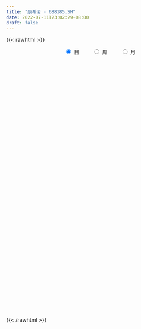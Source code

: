 ```yaml
---
title: "康希诺 - 688185.SH"
date: 2022-07-11T23:02:29+08:00
draft: false
---
```

{{< rawhtml >}}
    <div style="text-align: center">
        <label style="padding: 1rem;"><input style="margin-right: .5rem" type="radio" name="period" value="D" checked onclick="period_change(this)">日</label>
        <label style="padding: 1rem;"><input style="margin-right: .5rem" type="radio" name="period" value="W" onclick="period_change(this)">周</label>
        <label style="padding: 1rem;"><input style="margin-right: .5rem" type="radio" name="period" value="M" onclick="period_change(this)">月</label>
    </div>
    <div id="chart" style="height: 700px;"></div> 
    <script type="text/javascript">
        const D_v = [157472.3,85723.41,65251.62,66985.64,35315.97,23400.69,21238.22,42798.72,37523.63,22281.25,25435.51,33824.52,34263.05,18714.68,30154.71,41328.19,22594.72,29014.88,32027.97,36249.22,26905.85,24817.36,23927.44,19642.61,13038.19,25305.63,13867.66,15536.61,26691.49,51297.1,34476.46,34749.91,21653.41,23973.03,17893.6,22440.1,22933.74,25080.87,22736.48,43085.06,39781.23,38964.74,25817.25,37938.23,24887.04,38714.26,18308.7,15868.17,25411.05,25778.24,17546.7,21165.19,14707.07,12359.02,15495.1,18079.31,20490.15,29663.76,23671.61,10648.1,20450.56,11743.38,12480.79,14403.17,9378.07,12967.02,14431.25,14639.04,16453.62,8052.73,6219.78,9250.24,12948.12,11573.52,10305.41,20443.93,14512.09,9136.63,13907.87,31120.5,22225.99,14236.03,22453.23,12647.51,15217.39,11615.74,13972.94,17884.6,14776.83,14250.91,10314.73,19991.09,29144.68,15748.18,21835.14,16216.37,11823.1,11507.54,19269.31,12284.65,12591.98,10940.98,10756.5,10531.95,11427.8,8679.27,8521.79,9903.28,9740.21,12915.51,17193.19,13576.73,15047.69,10603.55,8220.94,22636.77,13919.63,10366.53,10518.63,21942.01,18511.24,34450.5,37659.37,45739.87,20846.77,26818.0,22452.07,33648.69,25863.01,25192.42,17583.38,16362.38,9453.73,13207.58,11911.93,26510.09,16481.45,11765.77,9572.57,11947.67,10346.88,8328.57,6612.65,7268.61,12640.8,9469.84,11323.14,10936.66,10198.8,7267.43,7707.62,7651.43,7169.06,12072.2,13223.64,6381.33,7987.84,7082.62,5601.43,11521.38,7751.56,28532.05,9142.95,8049.63,13005.01,12485.5,10183.51,21204.45,20526.53,22839.41,14940.26,18196.75,21514.21,21448.67,31827.35,15472.94,16750.51,11581.9,8311.58,11174.01,13905.73,12250.88,12633.22,22120.01,15457.86,21089.77,22945.04,17100.03,16061.55,15640.01,12514.87,16692.44,14291.51,12781.97,9798.59,14694.53,22017.06,17697.86,14028.57,9847.31,19751.22,16334.21,11403.13,14167.21,10232.92,9230.88,9706.42,21713.35,8778.14,9422.21,10344.81,7407.35,6988.09,16464.11,10121.99,8242.08,17330.8,10828.7,8156.59,10602.54,7717.24,10408.77,8267.52,15610.33,15352.42,16555.73,10588.34,10164.38,12039.78,10843.04,18139.57,9496.53,18819.92,18611.19,18073.12,17357.4,29679.82,17295.55,12804.37,22357.1,13980.03,11912.51,14427.76,10878.93,40239.39,30861.91,26879.27,19613.99,17455.99,21514.37,37329.97,23903.79,14927.01,16565.4,17756.22,19696.51,21020.74,24901.21,18568.1,13306.1,20234.59,19694.86,18417.09,9987.32,11946.68,15825.58,18306.34,17973.85,16327.55,22076.99,11537.43,10735.78,16664.71,20233.3,11695.95,18958.24,18609.67,26052.95,19486.85,13796.15,15204.65,11583.17,11470.42,20849.49,25326.16,17105.15,11699.21,12076.27,11754.14,15229.24,10558.41,27682.87,42962.51,16566.28,15861.7,28377.87,16602.71,18431.41,34401.77,16964.55,25344.41,18592.26,11996.77,41924.0,40245.13,24981.56,21249.33,13445.98,16851.69,13392.87,15817.97,19121.55,18799.73,80172.48,66615.48,33076.43,25597.54,19042.92,18686.98,13647.89,15170.87,26741.16,39269.95,26003.29,29010.3,70645.76,42200.66,48343.8,43438.41,29829.87,20332.99,21779.06,24668.39,18958.17,21514.29,20801.41,17624.75,19238.16,28948.13,22199.29,20701.88,24855.16,28490.57,25646.3,19376.43,19722.68,29635.85,27098.9,21799.87,22927.63,14820.98,24029.38,18589.01,13697.29,10373.86,23137.9,14862.72,11309.65,11345.54,12006.24,14040.56,19084.96,10090.52,9857.47,8427.37,12084.96,27791.78,41686.52,18775.12,14960.91,21522.31,17524.21,15973.99,12816.49,10184.32,15550.18,16734.87,18331.35,22803.51,28857.83,21633.53,34931.0,22589.23,30082.8,30373.04,30026.57,52577.54,66365.66,35083.95,22603.75,44879.42,25933.62,27482.63,23228.4,30649.3,26569.57,31296.0,43450.46,28258.89,19832.55,23952.14,20315.26,31177.74,33501.77,18851.36,16552.76,18416.29,12569.23,22195.95,19253.16,29684.41,21689.97,31099.2,21083.76,27546.63,22839.78,14984.87,14054.39,17942.03,28337.69,22027.02,20064.79,31066.11,23010.8,12356.23,16129.4,82215.97,40914.88,36154.91,19281.98,15994.54,73328.1,44985.36,44234.19,29684.03,24753.67,43547.11,52151.97,45505.16,31527.63,29965.8,21339.18,24430.65,21041.93,20115.58,20693.55,26059.1,43178.39,29399.05,19429.4,40040.06,45716.24,25431.04,25121.58,30737.71,20685.96,24793.65,30541.53,22563.77,18693.13,20181.83,15741.11]
const D_histogram = [0.0,-2.7767065527,-3.399642951,-2.9870603234,-4.0379411898,-4.7528773491,-4.7386027882,-7.0230786867,-9.4555895755,-10.7960578029,-11.5690535313,-11.8365156016,-11.6069978447,-10.4427392514,-8.6589968483,-5.5441297288,-2.9453617935,-1.3267273655,1.114611156,3.4975524776,4.6420563454,6.448404213,7.5084790203,7.2967696881,6.7508196872,5.0487895642,4.3182827909,3.8192798221,4.4145704935,7.5632617236,8.4522651899,9.2458305252,9.3189324548,7.700939881,7.3136752863,7.3153419843,6.8401139345,6.1723025813,4.5782848466,5.219110116,6.9344054365,8.8453772611,8.8390232952,10.1114899003,10.0306059304,6.8479517434,4.9981893738,2.7643622632,-0.1380099016,-0.4396238217,-1.0114023886,-2.2371592311,-2.8691712512,-3.2501854961,-2.865757231,-3.8148432737,-2.9758327065,-3.1082063961,-4.6267404715,-5.5729237366,-4.3335078867,-3.7455183616,-4.1005726658,-3.9312970129,-4.0395627955,-3.5564079946,-2.4887642865,-2.759223351,-2.6557986108,-2.50885233,-2.3653305244,-2.0339965289,-1.231365287,-1.2032580577,-0.8571503992,0.7480496635,1.361575105,1.2174408747,1.5796114573,4.2710453759,5.2970511279,4.6249419414,2.2730879374,1.0644128036,0.8514511845,0.7619035429,0.8803024221,0.9912752422,0.5170724126,-0.0577200719,-0.5395762779,-2.9201453145,-6.8992392405,-8.0406715029,-6.9047919225,-6.3917720153,-6.0255648625,-4.955929122,-3.3625391507,-1.736905343,-2.2208683835,-1.5881752759,-1.6272162433,-1.5295089764,-0.9526951423,-0.4840060196,-0.695590719,-0.0930290075,0.7338161743,1.829166653,3.4268914427,4.1611139508,3.0348889167,1.1112284703,-0.0684132334,1.1852335567,1.062732714,0.8928112163,1.0784787855,2.4276293416,4.1713091953,7.1583841737,14.3831173872,15.6837572294,14.8266212295,10.4583721816,8.1150924049,6.609298422,6.7682624025,5.6801016105,5.394284486,2.9585961773,1.39531279,-1.5437163328,-3.5256370594,-8.6267039449,-12.5813638821,-13.7371623873,-13.3786419826,-11.9137731495,-10.6206932446,-9.5209856469,-8.7934938295,-7.8298268726,-7.9550404849,-6.7979913121,-4.9723880053,-4.82683963,-4.9096123469,-4.2462994011,-3.7747957798,-3.2328587721,-2.9256397386,-0.8840568098,1.5435266219,2.8684597808,3.8985308371,4.650271994,4.7352985278,2.3431115456,1.2044025624,-1.0381415117,-2.9847038077,-3.824506843,-2.5623867481,-0.7253550058,1.1118917292,4.8281368831,7.9131861164,11.7260115395,13.6924038139,15.5810102374,14.3577532605,15.2570141686,10.1192891015,5.9514039073,5.293253005,4.4278340641,3.9227982365,3.6752174105,4.663828646,5.5536841662,3.7236805802,6.16099357,7.3914526933,9.2519361452,7.6106842918,6.7048874798,5.0739820081,4.3044143425,2.571709443,1.9827487349,0.7942962892,-1.4745894735,-3.8350540401,-4.366728708,-1.2918108558,0.9274526221,1.2666580588,1.1432666992,3.1218482526,4.8322436569,5.6127187672,5.7119591719,4.8988485052,4.3264812053,2.8485467091,6.4235876378,7.3949561172,7.7470508536,7.6161700708,6.8714905874,6.1981535425,2.6844467404,-1.6592791466,-3.6535355721,-8.3757565896,-9.3253586278,-11.1948548545,-11.4337587934,-12.0722036359,-13.9026651474,-14.5146680926,-17.0725927664,-20.1487706941,-20.4561253323,-18.9793393743,-16.9072897666,-16.8596557658,-17.4884667067,-19.8015881675,-21.1277740414,-16.3436070136,-11.1601811522,-6.5988463092,-3.6719431134,4.148144052,8.4267507451,10.3672108067,7.910113909,2.9351251616,0.2411377984,-4.0695425511,-7.0261382981,-11.8067315239,-17.0644049343,-20.9268559113,-22.1700262101,-21.4758172963,-20.2714128365,-16.6211647632,-13.1689509857,-10.0664839824,-7.8034713837,-4.479480505,-2.5486367094,-1.5461945512,0.0429588881,0.3171769754,0.8127707556,1.943867414,3.4995434478,4.0658616149,4.6642604823,5.3313881431,5.4392567586,4.9500735852,4.2127124002,3.3456592305,4.3107457027,4.5672980824,4.8938792297,4.5264265661,5.4725823052,5.3918392328,4.152687222,4.8971371507,3.3547062767,2.0839312047,1.0510347447,1.1111575487,1.3643887643,1.7114230716,2.8494833346,4.3252923575,4.71750482,4.7463954693,4.7962447987,5.1673268522,4.7818887576,4.1249524219,5.1786999996,3.0843750573,1.6864037461,0.3399519448,0.4651270488,0.8049876104,0.5411711812,-1.1860858537,-1.9536464074,-1.7112375676,-0.9933018503,-0.3758090467,1.812855662,4.3645520059,5.3420948038,5.2746739453,5.0492382727,4.6669973767,4.4058347869,3.8419427134,3.7964254932,3.4971044103,4.146640805,4.4558691163,3.7889769873,2.5819057607,1.9226441763,0.8998225326,0.2131514505,0.2768431897,1.1023537842,2.122168852,2.8506467455,3.5630713941,5.8224282804,6.085520161,7.2465504803,7.8629946409,7.4337353165,6.3412070937,4.7889819932,4.1582282409,2.9377849815,1.846635843,1.0669298444,0.5234248066,-0.189989165,-2.0710075726,-3.0591183766,-3.2105448323,-2.745717045,-1.2311693836,-0.7364518337,-0.5076153836,-1.2380334642,-0.7014825344,-0.5715930541,-1.2509292458,-2.5253683393,-3.4046298385,-4.8968566192,-4.8778523567,-5.0566160916,-5.1265661906,-4.1850537976,-3.8976668656,-3.2032069633,-2.5934976115,-1.6379334877,-0.658095812,-0.9528859288,-1.0244728189,-1.0943004871,-1.1179421203,-0.7176456126,0.2244943474,1.1966131928,1.1395556207,1.3146786839,0.663971925,0.7388699125,0.6688101373,0.4111245614,0.2124214322,-0.1920983958,-0.6771732956,-0.6228949161,-1.6244874336,-2.756230108,-3.0966451049,-2.129296452,-1.4819585544,-0.8245232683,-0.7651499913,-0.4585003333,1.2185118613,3.6790679995,4.1755049931,4.3906740194,5.4848669715,5.394513541,4.1603956894,3.0150962971,2.1471116993,0.7475216371,0.0985447877,-0.997687774,-2.3974742597,-3.1313798694,-3.2121380153,-3.2995397442,-4.0018638795,-4.6799107335,-4.7917325373,-4.5720773659,-4.3997471483,-4.1220681218,-4.2717249974,-4.1917375197,-4.7914441212,-5.0198485594,-4.6117601302,-4.3216859124,-3.3987317611,-2.472648794,-1.713236676,-1.0418649582,-0.3002272452,0.4829961283,1.2488495256,1.6781098262,2.2236226664,2.3450193364,2.3579964291,2.3716302664,3.5531624428,3.9952385296,3.7284065523,3.4509512389,3.1467132555,4.6896445623,4.8443467871,5.2138285092,5.2807973051,4.9205247693,5.0219146319,5.8419900287,6.0415179559,5.5362226024,5.1301618206,4.3344913372,3.6021445273,2.7845916602,2.0886284421,1.538888994,1.4577459106,1.6948536428,1.08193435,0.6966111313,0.9881990084,1.7733158455,1.9540098013,1.6781196817,1.0673389234,0.3381437901,-0.0181068622,-0.957259841,-1.5383509657,-2.1488655508,-2.5341510775,-2.8843968109]
const D_fast = [0.0,-3.4708831909,-4.9437303269,-5.2779127801,-7.338278944,-9.2414344405,-10.4118105767,-14.4520561469,-19.2484644295,-23.2879471076,-26.9532062189,-30.1797971896,-32.8520288938,-34.2984551134,-34.6794619224,-32.9506272351,-31.0881997481,-29.8012471615,-27.081255851,-23.82392641,-21.5189084559,-18.100459535,-15.1632649727,-13.5507818829,-12.409026962,-12.8488596939,-12.4997957694,-12.0439787828,-10.345045488,-5.305538827,-2.3034690633,0.8015539034,3.2043889467,3.5116313431,4.95278557,6.783287764,8.0180881979,8.8933524901,8.4439059669,10.3895087654,13.8384054449,17.9607215848,20.1641234427,23.9644625229,26.3912300357,24.9205637845,24.3203487583,22.7776122135,19.8407375734,19.4292176978,18.6045885338,16.8195418835,15.4702370506,14.2766764316,13.944665389,12.0418685279,12.1369209184,11.2274956298,8.5522764365,6.2128622373,6.3689011155,6.0205110502,4.6403135796,3.8267649792,2.7086084977,2.3026613,2.7481139365,1.7878490342,1.2273241217,0.74705732,0.2992464945,0.1220813578,0.6168712779,0.3441639928,0.4759840515,2.26819653,3.2221157479,3.3823417362,4.1394151831,7.8986104457,10.2488789797,10.7330052786,8.9494232589,8.006851326,8.006752503,8.1076807471,8.4461552319,8.8049468626,8.460012136,7.8707896336,7.2540393582,4.143433993,-1.5604697432,-4.7120698814,-5.3023882815,-6.3873113782,-7.527495441,-7.696841981,-6.9440867974,-5.7526793254,-6.7918594618,-6.5562101732,-7.0020552014,-7.2867251785,-6.9480851301,-6.6003975123,-6.9858798914,-6.4065754318,-5.3962762064,-3.8436340645,-1.3891864141,0.3853145817,0.0178117768,-1.628041552,-2.8247865641,-1.2748313848,-1.131649049,-1.0783677427,-0.6230804771,1.3329774145,4.119484567,8.8961555888,19.7166681491,24.9382472986,27.787766606,26.0341106036,25.7196039281,25.8661345507,27.7171641319,28.0490287424,29.1117827394,27.415743475,26.2012882853,22.8763300793,20.0130000879,12.7552572161,5.6552563084,1.0651672063,-1.9209728846,-3.4345473389,-4.7966407451,-6.0771795592,-7.5480611991,-8.5418509603,-10.6558246939,-11.1982733491,-10.6157670436,-11.6769285759,-12.9871043795,-13.385366284,-13.8575616076,-14.123839293,-14.5480301941,-12.7274614678,-9.9139963805,-7.8719482765,-5.8672445109,-3.9529353554,-2.6840841897,-4.4904932856,-5.3281016281,-7.8301810802,-10.5229193281,-12.3188490741,-11.6973256663,-10.0416326754,-7.9264130081,-3.0031336334,2.0602121289,8.804540437,14.1940336648,19.9778926477,22.3440739859,27.0575884362,24.4496856444,21.769651427,22.434813776,22.6763533512,23.1520170827,23.8232406092,25.9778090063,28.2560855681,27.3570021271,31.3345635094,34.4128858061,38.5863532942,38.8477725138,39.6181975717,39.255787602,39.5623235221,38.4725459834,38.3792724589,37.3893940856,34.7518609545,31.4326328779,29.809276033,32.5612411712,35.0123678046,35.6682377561,35.8306630713,38.5897066878,41.5081630063,43.6918178084,45.219048006,45.6306494656,46.1399024671,45.3741046482,50.5550424863,53.375149995,55.6640074449,57.4371691797,58.4103623432,59.2865636838,56.4439685669,51.6854228933,48.7777825747,41.9616224098,38.6806807146,34.0124707744,30.9151271371,27.2586313856,21.9525035873,17.7118336189,10.8857607535,2.7723901523,-2.648995819,-5.9170447046,-8.0718175385,-12.2390974792,-17.2400250968,-24.5035435995,-31.1116729836,-30.4134077093,-28.0200271359,-25.1084038702,-23.0994864528,-14.2423632744,-7.857068895,-3.3248061318,-3.8043745522,-8.0455820092,-10.6792849228,-16.00735091,-20.7204812315,-28.4527573383,-37.9765319823,-47.0706969371,-53.8563737885,-58.5311191987,-62.394567948,-62.8996110656,-62.7396350344,-62.1537890268,-61.841644274,-59.6375235215,-58.3438389033,-57.7279453829,-56.1280522216,-55.7745398904,-55.0757534214,-53.4586899095,-51.0281280137,-49.4453444428,-47.6808804549,-45.6809057583,-44.2132229532,-43.4648877303,-43.1490708152,-43.1797091773,-41.1369362794,-39.7385593791,-38.1885084243,-37.4243544464,-35.110053131,-33.8428363952,-34.0438166005,-32.0750823842,-32.7788366889,-33.5286289597,-34.2987667336,-33.9608545424,-33.3665261357,-32.5916360605,-30.7412049639,-28.1840728516,-26.6124841841,-25.3969946675,-24.1480841384,-22.4851703719,-21.675136277,-21.3008345073,-18.9524119297,-20.2756431077,-21.2520134823,-22.5134772974,-22.2720204312,-21.7309129671,-21.8594366009,-23.8832150992,-25.1391872549,-25.324587807,-24.8549775523,-24.3314370102,-21.689558386,-18.0467240407,-15.7336575418,-14.4824099139,-13.4455360185,-12.6610275702,-11.8207314633,-11.4241378585,-10.5205487054,-9.9455936857,-8.2593970898,-6.8362014993,-6.5558493815,-7.117444168,-7.2960447082,-8.0939107189,-8.7272939384,-8.5943914016,-7.4932923612,-5.9429350803,-4.5017955004,-2.8986030033,0.8163609531,2.600832874,5.5735008134,8.1556936341,9.5848681389,10.0776416895,9.7226620873,10.1314653952,9.6454683812,9.0159782035,8.5030046659,8.0903558298,7.3294445669,4.9306742662,3.177783868,2.2237212043,2.0021197303,3.2088750459,3.5194796373,3.6214122415,2.5814857948,2.942666091,2.9296573078,1.9375888047,0.0318076263,-1.6986113325,-4.4150522679,-5.6155110946,-7.0584288524,-8.410020499,-8.5147715555,-9.2018013399,-9.3081431785,-9.3468082295,-8.8007274776,-7.9854137549,-8.5184253539,-8.8461304488,-9.1895332388,-9.492660402,-9.2717752974,-8.2735117505,-7.002239607,-6.7744082739,-6.2706155397,-6.7553293173,-6.4957138517,-6.3985710926,-6.5534755282,-6.6990732993,-7.1516177263,-7.8059859499,-7.9074312995,-9.3151456754,-11.1359458768,-12.2505221499,-11.81549761,-11.538649351,-11.087344882,-11.2192591028,-11.0272345281,-9.0455943682,-5.6652712301,-4.1249579883,-2.8121204571,-0.3467107622,0.9115641927,0.7175452633,0.3260199454,-0.0051867277,-1.2178963806,-1.8422370331,-3.1878915382,-5.1870465888,-6.7037971659,-7.5875898156,-8.4998764805,-10.2026665858,-12.0506911231,-13.3604460612,-14.2838102314,-15.2114168008,-15.9642548048,-17.1818429297,-18.1497898319,-19.9473574637,-21.4307240417,-22.1755756451,-22.9659229054,-22.8926516944,-22.5847309258,-22.2536279769,-21.8427224986,-21.1761415969,-20.2721691912,-19.1941034126,-18.3453156554,-17.2438971487,-16.5362456446,-15.9337694446,-15.3272280406,-13.2574052536,-11.8165195344,-11.1512498736,-10.5659673773,-10.0835270469,-7.3681845994,-6.0023956779,-4.3294568285,-2.9422887063,-2.0724300498,-0.7155615292,1.5650113747,3.2749187909,4.1536790881,5.0301587615,5.3181111123,5.4863004343,5.3648954822,5.1910893746,5.026072175,5.3093655692,5.9701867121,5.6277510068,5.416580571,5.9552182002,7.1836639986,7.8528604048,7.9965002056,7.6525541782,7.0078949923,6.6471176246,5.4686496855,4.5029708194,3.3552398466,2.3364165505,1.2650716143]
const D_slow = [0.0,-0.6941766382,-1.5440873759,-2.2908524568,-3.3003377542,-4.4885570915,-5.6732077885,-7.4289774602,-9.7928748541,-12.4918893048,-15.3841526876,-18.343281588,-21.2450310492,-23.855715862,-26.0204650741,-27.4064975063,-28.1428379547,-28.474519796,-28.195867007,-27.3214788876,-26.1609648013,-24.548863748,-22.671743993,-20.8475515709,-19.1598466492,-17.8976492581,-16.8180785604,-15.8632586049,-14.7596159815,-12.8688005506,-10.7557342531,-8.4442766218,-6.1145435081,-4.1893085379,-2.3608897163,-0.5320542203,1.1779742634,2.7210499087,3.8656211204,5.1703986494,6.9040000085,9.1153443237,11.3251001475,13.8529726226,16.3606241052,18.0726120411,19.3221593845,20.0132499503,19.9787474749,19.8688415195,19.6159909224,19.0567011146,18.3394083018,17.5268619277,16.81042262,15.8567118016,15.1127536249,14.3357020259,13.179016908,11.7857859739,10.7024090022,9.7660294118,8.7408862454,7.7580619921,6.7481712933,5.8590692946,5.236878223,4.5470723852,3.8831227325,3.25590965,2.6645770189,2.1560778867,1.8482365649,1.5474220505,1.3331344507,1.5201468666,1.8605406428,2.1649008615,2.5598037258,3.6275650698,4.9518278518,6.1080633371,6.6763353215,6.9424385224,7.1553013185,7.3457772042,7.5658528098,7.8136716203,7.9429397235,7.9285097055,7.793615636,7.0635793074,5.3387694973,3.3286016216,1.6024036409,0.0044606371,-1.5019305785,-2.740912859,-3.5815476467,-4.0157739824,-4.5709910783,-4.9680348973,-5.3748389581,-5.7572162022,-5.9953899878,-6.1163914927,-6.2902891724,-6.3135464243,-6.1300923807,-5.6728007175,-4.8160778568,-3.7757993691,-3.0170771399,-2.7392700223,-2.7563733307,-2.4600649415,-2.194381763,-1.9711789589,-1.7015592626,-1.0946519272,-0.0518246283,1.7377714151,5.3335507619,9.2544900692,12.9611453766,15.575738422,17.6045115232,19.2568361287,20.9489017293,22.368927132,23.7174982534,24.4571472978,24.8059754953,24.4200464121,23.5386371472,21.381961161,18.2366201905,14.8023295937,11.457669098,8.4792258106,5.8240524995,3.4438060878,1.2454326304,-0.7120240878,-2.700784209,-4.400282037,-5.6433790383,-6.8500889458,-8.0774920326,-9.1390668829,-10.0827658278,-10.8909805208,-11.6223904555,-11.843404658,-11.4575230025,-10.7404080573,-9.765775348,-8.6032073495,-7.4193827175,-6.8336048311,-6.5325041905,-6.7920395685,-7.5382155204,-8.4943422311,-9.1349389182,-9.3162776696,-9.0383047373,-7.8312705165,-5.8529739874,-2.9214711025,0.5016298509,4.3968824103,7.9863207254,11.8005742676,14.3303965429,15.8182475197,17.141560771,18.248519287,19.2292188462,20.1480231988,21.3139803603,22.7024014018,23.6333215469,25.1735699394,27.0214331127,29.334417149,31.237088222,32.9133100919,34.181805594,35.2579091796,35.9008365403,36.3965237241,36.5950977964,36.226450428,35.267686918,34.176004741,33.853052027,34.0849151825,34.4015796972,34.687396372,35.4678584352,36.6759193494,38.0790990412,39.5070888342,40.7318009605,41.8134212618,42.5255579391,44.1314548485,45.9801938778,47.9169565912,49.8209991089,51.5388717558,53.0884101414,53.7595218265,53.3447020398,52.4313181468,50.3373789994,48.0060393425,45.2073256288,42.3488859305,39.3308350215,35.8551687347,32.2265017115,27.9583535199,22.9211608464,17.8071295133,13.0622946698,8.8354722281,4.6205582866,0.24844161,-4.7019554319,-9.9838989423,-14.0698006957,-16.8598459837,-18.509557561,-19.4275433394,-18.3905073264,-16.2838196401,-13.6920169384,-11.7144884612,-10.9807071708,-10.9204227212,-11.937808359,-13.6943429335,-16.6460258144,-20.912127048,-26.1438410258,-31.6863475784,-37.0553019024,-42.1231551116,-46.2784463024,-49.5706840488,-52.0873050444,-54.0381728903,-55.1580430165,-55.7952021939,-56.1817508317,-56.1710111097,-56.0917168658,-55.8885241769,-55.4025573235,-54.5276714615,-53.5112060578,-52.3451409372,-51.0122939014,-49.6524797118,-48.4149613155,-47.3617832154,-46.5253684078,-45.4476819821,-44.3058574615,-43.0823876541,-41.9507810125,-40.5826354362,-39.234675628,-38.1965038225,-36.9722195348,-36.1335429657,-35.6125601645,-35.3498014783,-35.0720120911,-34.7309149,-34.3030591321,-33.5906882985,-32.5093652091,-31.3299890041,-30.1433901368,-28.9443289371,-27.6524972241,-26.4570250347,-25.4257869292,-24.1311119293,-23.360018165,-22.9384172284,-22.8534292422,-22.73714748,-22.5359005774,-22.4006077821,-22.6971292455,-23.1855408474,-23.6133502393,-23.8616757019,-23.9556279636,-23.5024140481,-22.4112760466,-21.0757523456,-19.7570838593,-18.4947742911,-17.3280249469,-16.2265662502,-15.2660805719,-14.3169741986,-13.442698096,-12.4060378948,-11.2920706157,-10.3448263688,-9.6993499287,-9.2186888846,-8.9937332514,-8.9404453888,-8.8712345914,-8.5956461453,-8.0651039323,-7.352442246,-6.4616743974,-5.0060673273,-3.4846872871,-1.673049667,0.2926989932,2.1511328224,3.7364345958,4.9336800941,5.9732371543,6.7076833997,7.1693423604,7.4360748215,7.5669310232,7.5194337319,7.0016818388,6.2369022446,5.4342660365,4.7478367753,4.4400444294,4.255931471,4.1290276251,3.819519259,3.6441486254,3.5012503619,3.1885180505,2.5571759656,1.706018506,0.4818043512,-0.737658738,-2.0018127608,-3.2834543085,-4.3297177579,-5.3041344743,-6.1049362151,-6.753310618,-7.1627939899,-7.3273179429,-7.5655394251,-7.8216576298,-8.0952327516,-8.3747182817,-8.5541296849,-8.498006098,-8.1988527998,-7.9139638946,-7.5852942236,-7.4193012424,-7.2345837642,-7.0673812299,-6.9646000896,-6.9114947315,-6.9595193305,-7.1288126544,-7.2845363834,-7.6906582418,-8.3797157688,-9.153877045,-9.686201158,-10.0566907966,-10.2628216137,-10.4541091115,-10.5687341948,-10.2641062295,-9.3443392296,-8.3004629814,-7.2027944765,-5.8315777336,-4.4829493484,-3.442850426,-2.6890763518,-2.1522984269,-1.9654180177,-1.9407818207,-2.1902037642,-2.7895723292,-3.5724172965,-4.3754518003,-5.2003367364,-6.2008027062,-7.3707803896,-8.5687135239,-9.7117328654,-10.8116696525,-11.8421866829,-12.9101179323,-13.9580523122,-15.1559133425,-16.4108754824,-17.5638155149,-18.644236993,-19.4939199333,-20.1120821318,-20.5403913008,-20.8008575404,-20.8759143517,-20.7551653196,-20.4429529382,-20.0234254816,-19.467519815,-18.8812649809,-18.2917658737,-17.6988583071,-16.8105676964,-15.811758064,-14.8796564259,-14.0169186162,-13.2302403023,-12.0578291617,-10.846742465,-9.5432853377,-8.2230860114,-6.9929548191,-5.7374761611,-4.2769786539,-2.766599165,-1.3825435144,-0.1000030592,0.9836197751,1.8841559069,2.580303822,3.1024609325,3.487183181,3.8516196586,4.2753330693,4.5458166568,4.7199694397,4.9670191918,5.4103481532,5.8988506035,6.3183805239,6.5852152548,6.6697512023,6.6652244867,6.4259095265,6.0413217851,5.5041053974,4.870567628,4.1494684253]
const D_data = [['2020-08-13', 470.0, 393.11, 374.4, 477.0],['2020-08-14', 376.5, 349.6, 343.55, 385.0],['2020-08-17', 359.8, 364.73, 356.02, 379.35],['2020-08-18', 364.73, 374.3, 346.8, 378.88],['2020-08-19', 366.0, 351.0, 351.0, 366.4],['2020-08-20', 345.0, 346.33, 340.5, 358.51],['2020-08-21', 351.15, 349.03, 346.01, 357.36],['2020-08-24', 339.61, 308.39, 303.0, 339.61],['2020-08-25', 300.0, 285.88, 285.54, 305.0],['2020-08-26', 281.03, 279.6, 276.36, 292.9],['2020-08-27', 278.51, 270.0, 264.77, 281.87],['2020-08-28', 271.0, 261.7, 256.43, 273.0],['2020-08-31', 259.04, 255.58, 249.5, 264.18],['2020-09-01', 254.7, 259.0, 253.51, 265.88],['2020-09-02', 257.5, 263.53, 249.23, 268.0],['2020-09-03', 260.0, 283.99, 257.0, 292.0],['2020-09-04', 276.0, 285.65, 276.0, 289.98],['2020-09-07', 283.0, 279.05, 264.48, 288.0],['2020-09-08', 279.5, 296.25, 278.24, 307.27],['2020-09-09', 289.79, 306.5, 285.29, 321.0],['2020-09-10', 306.0, 300.0, 296.0, 322.2],['2020-09-11', 300.0, 317.14, 295.03, 319.8],['2020-09-14', 318.03, 317.8, 310.4, 330.99],['2020-09-15', 318.49, 307.0, 301.07, 319.0],['2020-09-16', 304.3, 303.54, 302.12, 315.0],['2020-09-17', 299.66, 285.04, 281.0, 299.66],['2020-09-18', 286.0, 291.9, 283.01, 293.39],['2020-09-21', 289.02, 292.4, 283.25, 298.94],['2020-09-22', 286.17, 307.5, 286.13, 317.0],['2020-09-23', 313.8, 352.51, 306.12, 358.71],['2020-09-24', 343.0, 339.89, 337.5, 361.98],['2020-09-25', 344.98, 349.0, 341.5, 371.0],['2020-09-28', 355.99, 348.74, 340.32, 362.0],['2020-09-29', 343.2, 329.45, 326.66, 345.99],['2020-09-30', 332.01, 345.0, 329.0, 345.9],['2020-10-09', 348.02, 354.5, 338.6, 359.0],['2020-10-12', 355.04, 352.97, 346.68, 359.88],['2020-10-13', 353.0, 352.96, 350.17, 366.66],['2020-10-14', 350.1, 340.0, 338.82, 356.5],['2020-10-15', 361.5, 370.01, 351.5, 389.18],['2020-10-16', 367.0, 395.62, 366.0, 396.78],['2020-10-19', 402.0, 415.4, 387.97, 425.8],['2020-10-20', 408.88, 405.1, 398.88, 419.04],['2020-10-21', 409.4, 433.98, 409.38, 462.0],['2020-10-22', 425.99, 430.5, 420.23, 447.99],['2020-10-23', 428.39, 392.0, 377.02, 431.9],['2020-10-26', 392.0, 402.48, 385.0, 408.8],['2020-10-27', 400.68, 392.51, 391.02, 405.0],['2020-10-28', 385.0, 374.1, 365.45, 394.48],['2020-10-29', 379.99, 400.62, 378.0, 404.48],['2020-10-30', 400.0, 397.1, 388.2, 403.9],['2020-11-02', 398.0, 385.48, 368.89, 401.0],['2020-11-03', 380.03, 388.5, 375.79, 397.23],['2020-11-04', 383.61, 389.0, 379.0, 392.4],['2020-11-05', 395.0, 398.6, 389.01, 405.0],['2020-11-06', 400.0, 380.0, 373.68, 403.0],['2020-11-09', 386.0, 401.6, 385.0, 402.59],['2020-11-10', 416.0, 391.0, 387.83, 429.88],['2020-11-11', 383.0, 368.0, 365.0, 388.66],['2020-11-12', 366.66, 366.17, 366.02, 374.92],['2020-11-13', 361.93, 391.99, 351.02, 393.27],['2020-11-16', 385.6, 387.0, 381.01, 394.75],['2020-11-17', 380.01, 373.98, 371.0, 380.9],['2020-11-18', 369.01, 378.0, 368.18, 391.18],['2020-11-19', 373.15, 372.52, 371.6, 383.33],['2020-11-20', 372.52, 378.8, 369.03, 388.0],['2020-11-23', 377.5, 388.7, 377.5, 393.98],['2020-11-24', 383.5, 372.68, 369.0, 386.67],['2020-11-25', 369.03, 375.34, 362.7, 383.99],['2020-11-26', 375.77, 375.0, 371.8, 382.0],['2020-11-27', 374.98, 374.21, 371.0, 378.82],['2020-11-30', 377.8, 376.43, 373.0, 381.0],['2020-12-01', 380.0, 384.39, 378.11, 388.96],['2020-12-02', 385.1, 376.2, 374.0, 387.9],['2020-12-03', 374.2, 380.58, 374.2, 384.91],['2020-12-04', 378.08, 401.82, 375.18, 411.55],['2020-12-07', 393.06, 396.5, 393.06, 410.58],['2020-12-08', 399.26, 389.6, 389.05, 402.0],['2020-12-09', 400.0, 398.0, 391.01, 401.82],['2020-12-10', 396.0, 438.28, 393.0, 451.11],['2020-12-11', 429.0, 431.95, 420.11, 436.0],['2020-12-14', 428.2, 416.4, 416.0, 431.0],['2020-12-15', 410.0, 390.82, 390.24, 410.0],['2020-12-16', 388.01, 397.8, 388.01, 402.5],['2020-12-17', 408.68, 408.2, 403.0, 416.95],['2020-12-18', 409.98, 410.61, 401.3, 415.46],['2020-12-21', 411.0, 415.02, 407.2, 425.0],['2020-12-22', 415.08, 417.4, 414.28, 430.31],['2020-12-23', 416.0, 410.81, 401.0, 418.86],['2020-12-24', 410.5, 408.02, 402.0, 417.0],['2020-12-25', 403.9, 407.2, 397.8, 412.0],['2020-12-28', 407.0, 375.3, 371.4, 410.0],['2020-12-29', 368.01, 334.94, 334.94, 371.0],['2020-12-30', 330.81, 351.23, 330.8, 357.99],['2020-12-31', 350.69, 374.11, 350.0, 383.59],['2021-01-04', 371.88, 365.55, 353.63, 377.77],['2021-01-05', 360.01, 361.0, 353.8, 364.87],['2021-01-06', 363.6, 369.0, 357.0, 372.0],['2021-01-07', 365.1, 379.0, 358.05, 389.88],['2021-01-08', 372.5, 385.55, 372.5, 395.0],['2021-01-11', 379.0, 360.0, 358.08, 385.0],['2021-01-12', 361.0, 372.19, 361.0, 377.57],['2021-01-13', 376.5, 363.35, 358.0, 379.0],['2021-01-14', 359.0, 363.16, 350.35, 368.9],['2021-01-15', 372.0, 369.16, 367.01, 378.0],['2021-01-18', 368.0, 369.2, 363.67, 377.0],['2021-01-19', 371.0, 360.01, 358.5, 375.0],['2021-01-20', 363.33, 370.06, 363.33, 372.35],['2021-01-21', 375.0, 376.12, 371.0, 379.5],['2021-01-22', 374.9, 384.89, 371.0, 389.03],['2021-01-25', 385.5, 399.86, 385.5, 404.0],['2021-01-26', 395.01, 397.8, 395.01, 409.8],['2021-01-27', 398.0, 375.82, 374.0, 401.92],['2021-01-28', 367.0, 358.8, 358.5, 374.88],['2021-01-29', 361.0, 359.73, 355.71, 367.0],['2021-02-01', 375.0, 390.51, 373.0, 409.8],['2021-02-02', 387.51, 376.9, 373.16, 395.5],['2021-02-03', 370.85, 376.0, 370.51, 386.0],['2021-02-04', 376.0, 381.03, 371.18, 385.0],['2021-02-05', 383.0, 400.99, 383.0, 407.44],['2021-02-08', 408.9, 416.9, 405.0, 428.05],['2021-02-09', 445.0, 450.0, 427.0, 466.98],['2021-02-10', 449.43, 540.0, 445.23, 540.0],['2021-02-18', 575.0, 502.0, 485.0, 577.0],['2021-02-19', 501.0, 490.0, 476.88, 502.0],['2021-02-22', 485.0, 444.0, 440.0, 487.85],['2021-02-23', 435.0, 461.0, 428.88, 472.0],['2021-02-24', 455.0, 469.6, 438.0, 515.0],['2021-02-25', 474.65, 495.06, 474.61, 510.5],['2021-02-26', 495.65, 485.0, 471.83, 517.79],['2021-03-01', 505.0, 499.07, 496.24, 525.0],['2021-03-02', 493.0, 471.53, 461.01, 504.99],['2021-03-03', 472.0, 476.88, 467.06, 483.0],['2021-03-04', 461.03, 450.87, 447.88, 471.99],['2021-03-05', 443.0, 450.9, 431.6, 459.98],['2021-03-08', 456.01, 390.9, 390.0, 463.85],['2021-03-09', 392.0, 375.0, 369.05, 397.5],['2021-03-10', 389.0, 388.0, 383.0, 395.0],['2021-03-11', 387.59, 395.8, 385.6, 403.0],['2021-03-12', 399.88, 405.88, 393.37, 408.86],['2021-03-15', 406.96, 403.18, 395.0, 415.49],['2021-03-16', 407.8, 399.82, 393.08, 414.93],['2021-03-17', 399.0, 393.09, 387.98, 401.99],['2021-03-18', 393.1, 394.0, 390.88, 399.79],['2021-03-19', 385.8, 376.04, 371.6, 388.0],['2021-03-22', 383.01, 388.48, 376.73, 389.1],['2021-03-23', 390.0, 399.51, 390.0, 413.82],['2021-03-24', 399.49, 378.97, 372.88, 399.49],['2021-03-25', 375.0, 371.3, 360.11, 377.55],['2021-03-26', 368.3, 377.32, 368.3, 384.5],['2021-03-29', 382.0, 373.4, 370.51, 383.0],['2021-03-30', 372.78, 372.72, 372.0, 382.0],['2021-03-31', 373.0, 368.0, 366.06, 378.05],['2021-04-01', 371.0, 392.91, 371.0, 394.98],['2021-04-02', 391.9, 408.48, 389.0, 414.98],['2021-04-06', 413.99, 405.03, 401.1, 415.99],['2021-04-07', 400.0, 408.98, 400.0, 413.77],['2021-04-08', 406.0, 412.45, 404.98, 415.0],['2021-04-09', 415.0, 408.99, 405.08, 417.45],['2021-04-12', 403.0, 373.5, 373.5, 406.0],['2021-04-13', 371.38, 380.1, 371.0, 386.5],['2021-04-14', 377.0, 356.2, 328.0, 382.88],['2021-04-15', 351.0, 345.9, 343.94, 353.43],['2021-04-16', 345.88, 348.33, 338.68, 352.36],['2021-04-19', 345.07, 372.0, 344.7, 375.23],['2021-04-20', 371.76, 384.98, 371.0, 394.57],['2021-04-21', 381.8, 393.8, 381.05, 397.41],['2021-04-22', 394.03, 433.61, 391.08, 447.98],['2021-04-23', 433.0, 448.3, 428.82, 463.77],['2021-04-26', 457.0, 483.41, 457.0, 500.0],['2021-04-27', 477.0, 485.99, 470.0, 495.0],['2021-04-28', 484.98, 507.59, 470.13, 509.88],['2021-04-29', 505.0, 483.3, 462.0, 513.0],['2021-04-30', 481.82, 522.34, 481.82, 529.95],['2021-05-06', 456.07, 447.22, 434.0, 476.07],['2021-05-07', 462.07, 442.73, 435.01, 469.49],['2021-05-10', 472.02, 480.5, 472.02, 489.88],['2021-05-11', 482.77, 480.2, 468.0, 491.05],['2021-05-12', 479.05, 487.03, 472.34, 488.09],['2021-05-13', 482.03, 494.08, 478.0, 510.0],['2021-05-14', 495.0, 517.9, 495.0, 532.3],['2021-05-17', 535.0, 529.01, 524.73, 545.0],['2021-05-18', 540.0, 499.4, 498.98, 540.0],['2021-05-19', 497.83, 562.0, 496.89, 576.94],['2021-05-20', 559.0, 566.0, 545.13, 574.44],['2021-05-21', 569.0, 593.0, 569.0, 599.39],['2021-05-24', 604.5, 560.8, 534.0, 605.0],['2021-05-25', 585.03, 573.44, 570.0, 599.8],['2021-05-26', 564.0, 566.99, 547.57, 582.0],['2021-05-27', 568.0, 580.0, 555.03, 580.0],['2021-05-28', 574.88, 568.98, 562.0, 584.99],['2021-05-31', 577.0, 584.01, 572.0, 598.0],['2021-06-01', 589.98, 578.0, 550.0, 589.98],['2021-06-02', 576.01, 560.0, 555.0, 583.01],['2021-06-03', 560.68, 549.26, 546.0, 568.99],['2021-06-04', 567.87, 566.0, 563.0, 584.0],['2021-06-07', 578.49, 620.7, 556.0, 628.0],['2021-06-08', 618.0, 629.05, 615.0, 649.1],['2021-06-09', 629.4, 618.2, 599.0, 629.4],['2021-06-10', 621.26, 618.89, 613.0, 627.99],['2021-06-11', 616.2, 657.0, 610.33, 669.98],['2021-06-15', 660.0, 672.0, 645.01, 678.8],['2021-06-16', 667.53, 676.64, 653.0, 683.58],['2021-06-17', 668.57, 680.58, 645.01, 690.28],['2021-06-18', 674.95, 677.2, 671.21, 693.0],['2021-06-21', 676.0, 686.06, 668.0, 695.0],['2021-06-22', 684.76, 678.05, 668.02, 688.77],['2021-06-23', 692.99, 757.0, 682.33, 798.0],['2021-06-24', 749.62, 748.69, 740.0, 759.0],['2021-06-25', 749.17, 757.31, 736.0, 760.0],['2021-06-28', 741.51, 765.01, 740.0, 774.66],['2021-06-29', 762.13, 768.0, 755.0, 782.0],['2021-06-30', 765.0, 777.77, 762.0, 787.0],['2021-07-01', 777.79, 742.0, 700.0, 793.34],['2021-07-02', 725.0, 718.33, 717.85, 745.08],['2021-07-05', 722.16, 736.0, 711.08, 743.99],['2021-07-06', 732.18, 686.08, 671.68, 744.8],['2021-07-07', 680.01, 717.89, 678.0, 724.0],['2021-07-08', 720.0, 697.12, 689.26, 726.51],['2021-07-09', 698.72, 709.0, 672.0, 718.0],['2021-07-12', 713.0, 698.0, 685.01, 719.0],['2021-07-13', 697.47, 671.29, 651.0, 709.04],['2021-07-14', 660.0, 673.38, 660.0, 700.67],['2021-07-15', 674.97, 631.99, 621.57, 677.0],['2021-07-16', 632.39, 598.88, 597.1, 637.88],['2021-07-19', 638.15, 611.0, 588.88, 643.0],['2021-07-20', 619.34, 622.9, 615.03, 639.88],['2021-07-21', 625.0, 627.14, 616.01, 633.33],['2021-07-22', 620.0, 594.91, 588.88, 628.77],['2021-07-23', 586.7, 571.4, 559.43, 598.0],['2021-07-26', 565.64, 527.0, 511.22, 569.0],['2021-07-27', 524.24, 512.0, 505.0, 535.62],['2021-07-28', 521.58, 581.21, 515.35, 587.0],['2021-07-29', 594.8, 600.01, 594.8, 625.0],['2021-07-30', 601.03, 609.0, 558.88, 620.0],['2021-08-02', 624.02, 602.0, 592.99, 636.66],['2021-08-03', 596.0, 690.0, 590.0, 701.99],['2021-08-04', 678.08, 681.02, 651.0, 688.88],['2021-08-05', 681.02, 674.0, 666.5, 697.94],['2021-08-06', 682.0, 623.0, 583.0, 682.0],['2021-08-09', 609.99, 574.0, 572.02, 609.99],['2021-08-10', 579.68, 581.49, 562.95, 590.0],['2021-08-11', 574.0, 539.04, 538.0, 574.0],['2021-08-12', 528.47, 530.0, 523.0, 543.95],['2021-08-13', 530.0, 476.4, 460.13, 534.94],['2021-08-16', 457.0, 428.89, 426.12, 457.0],['2021-08-17', 420.0, 403.0, 402.0, 427.99],['2021-08-18', 408.98, 400.53, 398.0, 412.01],['2021-08-19', 398.98, 400.88, 391.2, 407.98],['2021-08-20', 396.9, 390.0, 378.01, 399.99],['2021-08-23', 405.59, 412.7, 396.6, 420.0],['2021-08-24', 417.54, 410.68, 406.17, 425.01],['2021-08-25', 410.28, 407.49, 405.6, 414.97],['2021-08-26', 410.0, 396.77, 391.0, 410.0],['2021-08-27', 394.28, 412.5, 393.48, 415.0],['2021-08-30', 408.0, 398.55, 392.99, 411.0],['2021-08-31', 403.87, 385.23, 374.77, 406.6],['2021-09-01', 390.0, 390.99, 368.0, 398.76],['2021-09-02', 389.0, 371.69, 370.98, 392.0],['2021-09-03', 376.58, 369.01, 365.58, 379.5],['2021-09-06', 369.01, 374.55, 361.0, 383.0],['2021-09-07', 375.0, 381.5, 366.08, 383.0],['2021-09-08', 380.0, 370.18, 369.17, 380.0],['2021-09-09', 372.0, 369.69, 366.66, 374.8],['2021-09-10', 370.01, 370.62, 361.0, 373.16],['2021-09-13', 371.0, 362.85, 362.43, 379.6],['2021-09-14', 360.95, 351.5, 351.0, 365.55],['2021-09-15', 351.49, 341.9, 340.0, 352.42],['2021-09-16', 343.81, 332.25, 331.5, 346.57],['2021-09-17', 336.49, 351.99, 331.0, 357.0],['2021-09-22', 346.94, 343.58, 343.2, 351.99],['2021-09-23', 348.0, 343.6, 342.26, 349.08],['2021-09-24', 339.0, 332.5, 331.5, 339.99],['2021-09-27', 332.0, 348.66, 330.49, 354.97],['2021-09-28', 344.5, 336.8, 335.25, 348.58],['2021-09-29', 335.36, 317.0, 314.0, 339.99],['2021-09-30', 320.07, 338.79, 319.9, 344.94],['2021-10-08', 306.08, 306.05, 301.22, 315.0],['2021-10-11', 307.05, 298.88, 297.5, 313.8],['2021-10-12', 298.46, 291.8, 287.1, 302.6],['2021-10-13', 295.7, 298.7, 289.46, 301.38],['2021-10-14', 299.99, 297.98, 297.22, 304.8],['2021-10-15', 299.5, 297.09, 293.02, 302.99],['2021-10-18', 303.0, 308.02, 301.01, 314.98],['2021-10-19', 309.04, 317.51, 302.47, 323.49],['2021-10-20', 319.96, 308.07, 307.09, 324.91],['2021-10-21', 309.0, 304.07, 303.0, 314.0],['2021-10-22', 308.0, 304.16, 301.5, 309.46],['2021-10-25', 308.5, 309.29, 306.1, 313.66],['2021-10-26', 309.0, 299.9, 298.58, 311.4],['2021-10-27', 299.76, 293.54, 291.8, 304.89],['2021-10-28', 291.0, 316.26, 290.01, 319.88],['2021-10-29', 299.0, 273.9, 272.58, 299.0],['2021-11-01', 274.0, 271.76, 270.25, 277.55],['2021-11-02', 271.5, 262.5, 261.61, 274.0],['2021-11-03', 268.0, 274.7, 265.0, 279.99],['2021-11-04', 275.81, 275.93, 272.0, 277.51],['2021-11-05', 271.67, 265.9, 265.64, 273.79],['2021-11-08', 249.6, 238.67, 238.6, 254.44],['2021-11-09', 242.01, 239.39, 236.5, 242.98],['2021-11-10', 241.1, 245.81, 235.71, 253.99],['2021-11-11', 241.1, 249.9, 240.99, 252.88],['2021-11-12', 249.9, 248.3, 248.0, 253.99],['2021-11-15', 260.59, 272.8, 258.53, 285.29],['2021-11-16', 275.3, 289.42, 273.5, 294.81],['2021-11-17', 283.61, 280.06, 276.67, 288.13],['2021-11-18', 282.0, 270.78, 270.78, 285.49],['2021-11-19', 271.77, 269.42, 268.0, 274.8],['2021-11-22', 273.38, 267.15, 264.59, 274.44],['2021-11-23', 269.0, 268.17, 265.0, 270.9],['2021-11-24', 267.0, 263.2, 260.34, 267.77],['2021-11-25', 264.2, 269.0, 261.82, 273.15],['2021-11-26', 273.61, 265.83, 265.1, 276.66],['2021-11-29', 290.01, 279.9, 278.36, 299.1],['2021-11-30', 280.0, 280.0, 267.36, 287.77],['2021-12-01', 272.05, 268.56, 268.0, 273.9],['2021-12-02', 264.1, 257.83, 257.6, 264.5],['2021-12-03', 258.3, 260.09, 251.2, 260.49],['2021-12-06', 254.0, 250.8, 250.8, 256.0],['2021-12-07', 247.8, 249.54, 246.68, 253.99],['2021-12-08', 251.64, 256.18, 250.5, 256.52],['2021-12-09', 256.83, 267.45, 254.88, 272.0],['2021-12-10', 266.5, 275.0, 263.01, 278.23],['2021-12-13', 276.66, 276.99, 272.76, 278.94],['2021-12-14', 277.0, 282.29, 277.0, 288.2],['2021-12-15', 291.61, 312.7, 286.48, 327.77],['2021-12-16', 310.0, 298.7, 296.97, 315.0],['2021-12-17', 298.0, 318.81, 298.0, 325.25],['2021-12-20', 325.99, 322.78, 321.14, 338.5],['2021-12-21', 319.5, 316.5, 305.2, 323.88],['2021-12-22', 316.5, 310.01, 309.0, 320.66],['2021-12-23', 307.1, 302.16, 299.0, 309.0],['2021-12-24', 307.0, 312.16, 304.11, 318.33],['2021-12-27', 315.0, 303.5, 301.7, 320.0],['2021-12-28', 300.0, 301.76, 291.5, 307.96],['2021-12-29', 301.6, 302.8, 296.02, 310.11],['2021-12-30', 303.0, 303.88, 301.51, 307.88],['2021-12-31', 306.0, 299.55, 296.9, 309.0],['2022-01-04', 293.98, 278.0, 278.0, 294.0],['2022-01-05', 274.16, 280.29, 269.25, 281.6],['2022-01-06', 274.77, 286.0, 274.02, 288.85],['2022-01-07', 287.76, 292.91, 286.3, 298.5],['2022-01-10', 297.0, 310.5, 294.0, 314.98],['2022-01-11', 300.41, 303.0, 294.09, 303.0],['2022-01-12', 297.25, 301.73, 294.5, 306.8],['2022-01-13', 300.0, 288.21, 288.21, 300.0],['2022-01-14', 286.73, 303.32, 281.39, 305.55],['2022-01-17', 301.96, 300.03, 291.02, 306.66],['2022-01-18', 300.0, 288.14, 287.21, 300.02],['2022-01-19', 282.0, 274.27, 273.0, 286.64],['2022-01-20', 273.98, 271.3, 271.01, 278.99],['2022-01-21', 271.29, 254.0, 251.12, 272.6],['2022-01-24', 259.04, 265.0, 259.04, 271.0],['2022-01-25', 263.01, 257.9, 257.11, 268.8],['2022-01-26', 260.01, 254.12, 251.12, 263.9],['2022-01-27', 255.0, 264.88, 249.0, 278.89],['2022-01-28', 265.02, 256.08, 253.52, 270.8],['2022-02-07', 262.38, 260.18, 258.42, 264.7],['2022-02-08', 260.18, 259.41, 253.01, 261.6],['2022-02-09', 260.0, 265.3, 258.21, 265.97],['2022-02-10', 265.49, 268.9, 261.97, 272.0],['2022-02-11', 268.44, 253.07, 253.0, 268.44],['2022-02-14', 244.89, 252.98, 240.0, 255.0],['2022-02-15', 250.37, 250.63, 245.01, 252.96],['2022-02-16', 250.63, 248.89, 248.01, 253.6],['2022-02-17', 247.21, 253.28, 246.13, 254.51],['2022-02-18', 264.0, 262.3, 256.03, 268.88],['2022-02-21', 280.0, 267.25, 264.38, 287.99],['2022-02-22', 260.32, 256.62, 254.4, 261.26],['2022-02-23', 257.5, 259.73, 256.8, 262.68],['2022-02-24', 259.0, 247.81, 245.0, 260.58],['2022-02-25', 250.0, 254.86, 250.0, 257.0],['2022-02-28', 256.5, 252.6, 250.5, 259.88],['2022-03-01', 254.99, 248.79, 248.0, 255.0],['2022-03-02', 246.51, 247.55, 243.81, 249.37],['2022-03-03', 248.0, 242.35, 241.89, 249.26],['2022-03-04', 240.0, 237.57, 236.66, 245.8],['2022-03-07', 239.1, 241.61, 235.58, 244.01],['2022-03-08', 241.0, 223.83, 222.23, 241.0],['2022-03-09', 224.0, 213.5, 202.12, 227.84],['2022-03-10', 216.0, 215.82, 211.99, 219.87],['2022-03-11', 211.8, 230.47, 211.0, 236.8],['2022-03-14', 230.0, 227.98, 226.88, 235.0],['2022-03-15', 225.64, 229.27, 223.85, 241.0],['2022-03-16', 229.35, 221.6, 211.2, 233.88],['2022-03-17', 224.88, 223.7, 223.02, 234.4],['2022-03-18', 223.7, 245.08, 220.98, 245.89],['2022-03-21', 255.48, 266.7, 255.08, 269.86],['2022-03-22', 261.99, 252.0, 247.6, 264.97],['2022-03-23', 255.12, 252.74, 247.2, 256.08],['2022-03-24', 248.77, 270.35, 247.01, 272.59],['2022-03-25', 267.0, 261.86, 261.61, 269.98],['2022-03-28', 260.0, 247.2, 246.0, 260.44],['2022-03-29', 248.01, 244.3, 241.0, 251.39],['2022-03-30', 245.6, 244.04, 238.3, 247.0],['2022-03-31', 243.0, 232.09, 231.91, 245.89],['2022-04-01', 231.88, 236.0, 225.5, 236.0],['2022-04-06', 243.0, 225.0, 224.8, 246.42],['2022-04-07', 221.0, 212.7, 212.0, 222.8],['2022-04-08', 213.31, 212.58, 209.08, 216.31],['2022-04-11', 211.79, 215.44, 209.26, 222.0],['2022-04-12', 213.35, 211.6, 206.0, 216.5],['2022-04-13', 209.0, 198.0, 197.83, 209.34],['2022-04-14', 199.0, 190.1, 184.13, 201.0],['2022-04-15', 188.88, 190.11, 186.9, 194.38],['2022-04-18', 188.44, 189.49, 182.34, 193.72],['2022-04-19', 189.9, 184.89, 182.1, 191.5],['2022-04-20', 185.04, 182.39, 181.0, 188.0],['2022-04-21', 182.0, 172.24, 172.0, 182.7],['2022-04-22', 171.65, 169.61, 167.01, 175.53],['2022-04-25', 166.89, 153.99, 153.74, 171.58],['2022-04-26', 155.16, 150.2, 149.81, 156.79],['2022-04-27', 146.3, 152.37, 141.0, 153.05],['2022-04-28', 152.99, 146.61, 145.0, 153.0],['2022-04-29', 143.93, 152.01, 143.58, 152.47],['2022-05-05', 148.0, 151.88, 146.2, 152.68],['2022-05-06', 147.51, 149.78, 146.99, 151.36],['2022-05-09', 150.0, 148.5, 147.5, 152.55],['2022-05-10', 145.9, 149.7, 144.47, 151.8],['2022-05-11', 150.43, 151.46, 149.73, 157.81],['2022-05-12', 151.46, 153.2, 148.48, 155.38],['2022-05-13', 153.22, 150.51, 148.18, 155.5],['2022-05-16', 150.6, 153.36, 150.6, 160.3],['2022-05-17', 153.0, 148.95, 146.6, 153.7],['2022-05-18', 148.7, 147.19, 147.1, 150.43],['2022-05-19', 145.15, 146.6, 143.5, 146.99],['2022-05-20', 175.0, 164.4, 162.31, 175.7],['2022-05-23', 164.44, 160.24, 158.6, 166.49],['2022-05-24', 160.96, 152.74, 152.6, 163.65],['2022-05-25', 153.7, 151.95, 149.03, 153.83],['2022-05-26', 152.0, 150.74, 148.02, 152.45],['2022-05-27', 151.5, 178.6, 150.0, 180.18],['2022-05-30', 170.01, 168.0, 165.0, 172.99],['2022-05-31', 168.25, 174.7, 168.25, 179.7],['2022-06-01', 174.79, 175.04, 171.1, 179.0],['2022-06-02', 173.45, 171.9, 169.31, 175.0],['2022-06-06', 170.75, 180.07, 167.1, 183.0],['2022-06-07', 180.37, 195.23, 179.11, 197.9],['2022-06-08', 191.9, 194.49, 191.0, 203.99],['2022-06-09', 195.0, 189.18, 187.09, 196.99],['2022-06-10', 188.88, 192.13, 187.8, 193.99],['2022-06-13', 188.44, 187.85, 187.0, 191.98],['2022-06-14', 186.0, 187.89, 181.54, 189.5],['2022-06-15', 189.36, 185.5, 185.21, 191.8],['2022-06-16', 187.0, 185.28, 183.5, 190.71],['2022-06-17', 183.01, 185.66, 181.68, 188.48],['2022-06-20', 186.04, 191.55, 185.09, 192.66],['2022-06-21', 192.0, 197.81, 185.55, 203.89],['2022-06-22', 195.2, 187.88, 187.45, 202.77],['2022-06-23', 190.0, 189.4, 185.71, 192.5],['2022-06-24', 189.99, 199.0, 188.76, 203.73],['2022-06-27', 198.0, 209.96, 198.0, 217.99],['2022-06-28', 210.0, 207.31, 202.58, 210.59],['2022-06-29', 205.38, 203.66, 203.65, 209.89],['2022-06-30', 206.08, 199.08, 198.55, 208.53],['2022-07-01', 200.0, 195.47, 194.31, 200.0],['2022-07-04', 195.4, 198.28, 191.67, 199.9],['2022-07-05', 198.2, 188.0, 187.0, 198.5],['2022-07-06', 188.0, 188.25, 186.0, 191.56],['2022-07-07', 191.46, 183.99, 183.62, 191.46],['2022-07-08', 183.05, 182.97, 180.38, 186.6],['2022-07-11', 182.98, 179.88, 178.66, 184.85]]
const W_v = [243195.71,212192.14,161863.63,147055.35,149015.28,95781.53,162751.57,63520.04,22440.1,153617.38,166321.52,102912.86,81805.69,104924.18,60972.43,59796.42,64521.22,90903.08,76169.9,71200.01,86719.09,71100.97,56249.21,49760.06,64642.1,79383.57,90621.11,66586.64,133974.19,68519.0,76277.55,45197.51,49195.87,47823.95,27053.22,64997.57,77405.0,98939.3,47300.29,61723.73,83551.74,84261.5,68259.04,83342.02,52137.47,58851.0,51326.35,55160.71,57356.28,60191.27,83140.33,99494.24,91438.62,116325.53,110482.39,97492.66,80280.54,90510.31,38937.92,69497.16,26052.95,71541.24,87056.28,108187.17,95839.97,107299.76,141846.0,83983.81,224504.85,113516.85,216203.81,140048.72,98136.78,96704.46,122871.83,110676.76,80660.78,67786.95,68252.1,114469.07,71259.85,126557.22,165649.18,194866.4,139225.9,91541.9,127798.27,88987.39,131103.97,37824.65,102425.92,164778.51,185674.41,143657.25,202697.67,107620.89,158106.0,147692.53,116773.91,15741.11]
const W_histogram = [0.0,-0.0363760684,-5.6303826625,-7.300094921,-5.9247828623,-6.319876974,-2.5347651719,-0.221485119,1.9100566156,5.8295104777,7.795639863,8.9731177454,8.1573551212,7.9728951656,6.5686925723,5.0074500741,5.4731367007,7.3331972994,6.6683080432,5.5847360174,2.3887073737,0.8725291723,-1.289305004,-1.6897349683,-3.5708127219,-2.0344147855,7.8062636682,10.256070952,10.793419637,8.2222132131,3.121782583,-2.3349068158,-5.7375162109,-5.754348892,-5.5910559961,-9.2144073096,-4.7491789539,2.9077721046,2.3516316458,6.5491765014,13.4868028459,15.4218313571,15.4274652445,20.1859183541,23.1096021104,28.5006684293,27.4906293601,24.3509863877,13.5534510589,3.7651224845,-0.7328624041,-3.1835970854,-14.4645441842,-26.8139404851,-32.1747863021,-37.0123144593,-38.3057108365,-38.5142751521,-37.9990558293,-35.3253646844,-33.8492342929,-31.6063596778,-27.9054453931,-25.8033793684,-23.3342419149,-21.323933582,-17.1869726365,-13.471695248,-10.3219851823,-6.3505141139,-0.2133656546,3.739714961,5.7277603034,6.7478797123,8.1805569381,5.9662398996,4.8487653211,4.1414669852,4.5000258834,4.4337502718,3.4659614947,2.6262571845,3.2903481343,4.9931610363,4.5251948593,2.8665592361,0.6026768036,-1.7975389701,-3.9682143839,-4.8913060987,-4.7839979668,-3.1857362878,-0.7097129151,0.854505651,3.4818858023,4.9260358834,6.8058560337,7.7680865535,7.5145984706,7.0958067106]
const W_fast = [0.0,-0.0454700855,-7.0470723452,-10.5418083339,-10.6476919908,-12.622755346,-9.4713348369,-7.2134260638,-4.6043701753,0.7724613063,4.6875006573,8.1082579761,9.3318341321,11.140597968,11.3785685178,11.0691885381,12.9031593399,16.5965192634,17.5987070181,17.9113189966,15.3124671964,14.0144212879,11.5302608607,10.7073971543,7.9336162202,8.9614104602,20.753654831,25.7674798528,29.0031834471,28.4875303264,24.1675453421,18.1271292393,13.2901407915,11.8347208874,10.6002497843,4.6732966433,7.9512302606,16.3351243452,16.3668917979,22.2017307788,32.5110578348,38.3015441853,42.1640443838,51.9689770819,60.6700613658,73.1862947921,79.0489130629,81.9970166874,74.5878441233,65.74079617,61.0595956804,57.8129617278,42.9158785829,23.8629971607,10.4584547683,-3.6321520038,-14.5019760901,-24.3391091938,-33.3236538283,-39.4813038545,-46.4674820362,-52.1261973406,-55.4016444042,-59.7504232215,-63.1148462468,-66.4355213094,-66.595303523,-66.2479499465,-65.6787361763,-63.2948936365,-57.2110865908,-52.323077235,-48.9030918167,-46.1960024798,-42.7181860194,-43.440943083,-43.3462263313,-43.0181579209,-41.5345925518,-40.4924305954,-40.5937289989,-40.776869013,-39.2901910296,-36.3390878685,-35.6757553306,-36.6177511448,-38.7309643765,-41.5805648927,-44.7432939024,-46.8892121419,-47.9779035017,-47.1760758946,-44.8774807507,-43.0996357719,-39.60178417,-36.9261251181,-33.3448409593,-30.4405888012,-28.8154272664,-27.4602673487]
const W_slow = [0.0,-0.0090940171,-1.4166896827,-3.241713413,-4.7229091285,-6.302878372,-6.936569665,-6.9919409448,-6.5144267909,-5.0570491714,-3.1081392057,-0.8648597693,1.174479011,3.1677028024,4.8098759454,6.061738464,7.4300226392,9.263321964,10.9303989748,12.3265829792,12.9237598226,13.1418921157,12.8195658647,12.3971321226,11.5044289421,10.9958252457,12.9473911628,15.5114089008,18.2097638101,20.2653171133,21.0457627591,20.4620360551,19.0276570024,17.5890697794,16.1913057804,13.887703953,12.7004092145,13.4273522406,14.0152601521,15.6525542774,19.0242549889,22.8797128282,26.7365791393,31.7830587278,37.5604592554,44.6856263628,51.5582837028,57.6460302997,61.0343930644,61.9756736856,61.7924580845,60.9965588132,57.3804227671,50.6769376458,42.6332410703,33.3801624555,23.8037347464,14.1751659584,4.675402001,-4.1559391701,-12.6182477433,-20.5198376628,-27.496199011,-33.9470438531,-39.7806043319,-45.1115877274,-49.4083308865,-52.7762546985,-55.3567509941,-56.9443795226,-56.9977209362,-56.062792196,-54.6308521201,-52.943882192,-50.8987429575,-49.4071829826,-48.1949916523,-47.159624906,-46.0346184352,-44.9261808673,-44.0596904936,-43.4031261975,-42.5805391639,-41.3322489048,-40.20095019,-39.4843103809,-39.33364118,-39.7830259226,-40.7750795185,-41.9979060432,-43.1939055349,-43.9903396068,-44.1677678356,-43.9541414229,-43.0836699723,-41.8521610015,-40.150696993,-38.2086753547,-36.330025737,-34.5560740594]
const W_data = [['2020-08-14', 470.0, 349.6, 343.55, 477.0],['2020-08-21', 359.8, 349.03, 340.5, 379.35],['2020-08-28', 339.61, 261.7, 256.43, 339.61],['2020-09-04', 259.04, 285.65, 249.23, 292.0],['2020-09-11', 283.0, 317.14, 264.48, 322.2],['2020-09-18', 318.03, 291.9, 281.0, 330.99],['2020-09-25', 289.02, 349.0, 283.25, 371.0],['2020-09-30', 355.99, 345.0, 326.66, 362.0],['2020-10-09', 348.02, 354.5, 338.6, 359.0],['2020-10-16', 355.04, 395.62, 338.82, 396.78],['2020-10-23', 402.0, 392.0, 377.02, 462.0],['2020-10-30', 392.0, 397.1, 365.45, 408.8],['2020-11-06', 398.0, 380.0, 368.89, 405.0],['2020-11-13', 386.0, 391.99, 351.02, 429.88],['2020-11-20', 385.6, 378.8, 368.18, 394.75],['2020-11-27', 377.5, 374.21, 362.7, 393.98],['2020-12-04', 377.8, 401.82, 373.0, 411.55],['2020-12-11', 393.06, 431.95, 389.05, 451.11],['2020-12-18', 428.2, 410.61, 388.01, 431.0],['2020-12-25', 411.0, 407.2, 397.8, 430.31],['2020-12-31', 407.0, 374.11, 330.8, 410.0],['2021-01-08', 371.88, 385.55, 353.63, 395.0],['2021-01-15', 379.0, 369.16, 350.35, 385.0],['2021-01-22', 368.0, 384.89, 358.5, 389.03],['2021-01-29', 385.5, 359.73, 355.71, 409.8],['2021-02-05', 375.0, 400.99, 370.51, 409.8],['2021-02-10', 408.9, 540.0, 405.0, 540.0],['2021-02-19', 575.0, 490.0, 476.88, 577.0],['2021-02-26', 485.0, 485.0, 428.88, 517.79],['2021-03-05', 505.0, 450.9, 431.6, 525.0],['2021-03-12', 456.01, 405.88, 369.05, 463.85],['2021-03-19', 406.96, 376.04, 371.6, 415.49],['2021-03-26', 383.01, 377.32, 360.11, 413.82],['2021-04-02', 382.0, 408.48, 366.06, 414.98],['2021-04-09', 413.99, 408.99, 400.0, 417.45],['2021-04-16', 403.0, 348.33, 328.0, 406.0],['2021-04-23', 345.07, 448.3, 344.7, 463.77],['2021-04-30', 457.0, 522.34, 457.0, 529.95],['2021-05-07', 456.07, 442.73, 434.0, 476.07],['2021-05-14', 472.02, 517.9, 468.0, 532.3],['2021-05-21', 535.0, 593.0, 496.89, 599.39],['2021-05-28', 604.5, 568.98, 534.0, 605.0],['2021-06-04', 577.0, 566.0, 546.0, 598.0],['2021-06-11', 578.49, 657.0, 556.0, 669.98],['2021-06-18', 660.0, 677.2, 645.01, 693.0],['2021-06-25', 676.0, 757.31, 668.0, 798.0],['2021-07-02', 741.51, 718.33, 700.0, 793.34],['2021-07-09', 722.16, 709.0, 671.68, 744.8],['2021-07-16', 713.0, 598.88, 597.1, 719.0],['2021-07-23', 638.15, 571.4, 559.43, 643.0],['2021-07-30', 565.64, 609.0, 505.0, 625.0],['2021-08-06', 624.02, 623.0, 583.0, 701.99],['2021-08-13', 609.99, 476.4, 460.13, 609.99],['2021-08-20', 457.0, 390.0, 378.01, 457.0],['2021-08-27', 405.59, 412.5, 391.0, 425.01],['2021-09-03', 408.0, 369.01, 365.58, 411.0],['2021-09-10', 369.01, 370.62, 361.0, 383.0],['2021-09-17', 371.0, 351.99, 331.0, 379.6],['2021-09-24', 346.94, 332.5, 331.5, 351.99],['2021-09-30', 332.0, 338.79, 314.0, 354.97],['2021-10-08', 306.08, 306.05, 301.22, 315.0],['2021-10-15', 307.05, 297.09, 287.1, 313.8],['2021-10-22', 303.0, 304.16, 301.01, 324.91],['2021-10-29', 308.5, 273.9, 272.58, 319.88],['2021-11-05', 274.0, 265.9, 261.61, 279.99],['2021-11-12', 249.6, 248.3, 235.71, 254.44],['2021-11-19', 260.59, 269.42, 258.53, 294.81],['2021-11-26', 273.38, 265.83, 260.34, 276.66],['2021-12-03', 290.01, 260.09, 251.2, 299.1],['2021-12-10', 254.0, 275.0, 246.68, 278.23],['2021-12-17', 276.66, 318.81, 272.76, 327.77],['2021-12-24', 325.99, 312.16, 299.0, 338.5],['2021-12-31', 315.0, 299.55, 291.5, 320.0],['2022-01-07', 293.98, 292.91, 269.25, 298.5],['2022-01-14', 297.0, 303.32, 281.39, 314.98],['2022-01-21', 301.96, 254.0, 251.12, 306.66],['2022-01-28', 259.04, 256.08, 249.0, 278.89],['2022-02-11', 262.38, 253.07, 253.0, 272.0],['2022-02-18', 244.89, 262.3, 240.0, 268.88],['2022-02-25', 280.0, 254.86, 245.0, 287.99],['2022-03-04', 256.5, 237.57, 236.66, 259.88],['2022-03-11', 239.1, 230.47, 202.12, 244.01],['2022-03-18', 230.0, 245.08, 211.2, 245.89],['2022-03-25', 255.48, 261.86, 247.01, 272.59],['2022-04-01', 260.0, 236.0, 225.5, 260.44],['2022-04-08', 243.0, 212.58, 209.08, 246.42],['2022-04-15', 211.79, 190.11, 184.13, 222.0],['2022-04-22', 188.44, 169.61, 167.01, 193.72],['2022-04-29', 166.89, 152.01, 141.0, 171.58],['2022-05-06', 148.0, 149.78, 146.2, 152.68],['2022-05-13', 150.0, 150.51, 144.47, 157.81],['2022-05-20', 150.6, 164.4, 143.5, 175.7],['2022-05-27', 164.44, 178.6, 148.02, 180.18],['2022-06-02', 170.01, 171.9, 165.0, 179.7],['2022-06-10', 170.75, 192.13, 167.1, 203.99],['2022-06-17', 188.44, 185.66, 181.54, 191.98],['2022-06-24', 186.04, 199.0, 185.09, 203.89],['2022-07-01', 198.0, 195.47, 194.31, 217.99],['2022-07-08', 195.4, 182.97, 180.38, 199.9],['2022-07-15', 182.98, 179.88, 178.66, 184.85]]
const M_v = [651514.5300000001,583860.72,445291.86,316748.96,380263.06,241752.34,370565.51,261718.0399999999,293690.9300000001,293529.7,270637.34,282434.6900000001,458458.03,336001.3399999999,292837.64,575757.4999999999,645623.05,410913.83,266482.11,650288.5599999999,470727.53,579923.04,649868.83,153200.98]
const M_histogram = [0.0,5.7065754986,12.2960921941,14.4215492951,14.7757848553,13.1979654263,19.3739391812,14.5808229988,20.4468090761,26.7256239456,41.3028081641,37.0871343218,17.718953123,1.1451871752,-13.9883152429,-22.863467025,-26.4402977064,-30.4702663798,-31.951479274,-32.7715247264,-36.8611003973,-36.1430167388,-32.2589993866,-29.3018917413]
const M_fast = [0.0,7.1332193732,16.7967591172,22.5276035421,26.5757853161,28.2974572437,39.3169157938,38.1690053611,49.1466937075,62.1069145634,87.0098008229,92.0659105611,77.127467643,60.839998489,42.2094172602,27.6183987219,17.4314936138,5.7839583455,-3.6851243672,-12.6980510012,-26.0029017714,-34.3205722976,-38.501304792,-42.869670082]
const M_slow = [0.0,1.4266438746,4.5006669232,8.1060542469,11.8000004608,15.0994918174,19.9429766126,23.5881823623,28.6998846314,35.3812906178,45.7069926588,54.9787762393,59.40851452,59.6948113138,56.1977325031,50.4818657469,43.8717913203,36.2542247253,28.2663549068,20.0734737252,10.8581986259,1.8224444412,-6.2423054054,-13.5677783408]
const M_data = [['2020-08-31', 470.0, 255.58, 249.5, 477.0],['2020-09-30', 254.7, 345.0, 249.23, 371.0],['2020-10-30', 348.02, 397.1, 338.6, 462.0],['2020-11-30', 398.0, 376.43, 351.02, 429.88],['2020-12-31', 380.0, 374.11, 330.8, 451.11],['2021-01-29', 371.88, 359.73, 350.35, 409.8],['2021-02-26', 375.0, 485.0, 370.51, 577.0],['2021-03-31', 505.0, 368.0, 360.11, 525.0],['2021-04-30', 371.0, 522.34, 328.0, 529.95],['2021-05-31', 456.07, 584.01, 434.0, 605.0],['2021-06-30', 589.98, 777.77, 546.0, 798.0],['2021-07-30', 777.79, 609.0, 505.0, 793.34],['2021-08-31', 624.02, 385.23, 374.77, 701.99],['2021-09-30', 390.0, 338.79, 314.0, 398.76],['2021-10-29', 306.08, 273.9, 272.58, 324.91],['2021-11-30', 274.0, 280.0, 235.71, 299.1],['2021-12-31', 272.05, 299.55, 246.68, 338.5],['2022-01-28', 293.98, 256.08, 249.0, 314.98],['2022-02-28', 262.38, 252.6, 240.0, 287.99],['2022-03-31', 254.99, 232.09, 202.12, 272.59],['2022-04-29', 231.88, 152.01, 141.0, 246.42],['2022-05-31', 148.0, 174.7, 143.5, 180.18],['2022-06-30', 174.79, 199.08, 167.1, 217.99],['2022-07-29', 200.0, 179.88, 178.66, 200.0]]
        const D_a = [null,null,null,null,null,null,null,null,null,null,null,null,249.5,null,null,null,null,null,null,null,null,null,null,null,null,null,null,null,null,null,null,371.0,null,null,null,null,null,null,338.82,null,null,null,null,462.0,null,null,null,null,null,null,null,null,null,null,null,null,null,null,null,null,351.02,null,null,null,null,null,393.98,null,null,null,null,null,null,374.0,null,null,null,null,null,451.11,null,null,null,null,null,null,null,null,null,null,null,null,null,330.8,null,null,null,null,null,395.0,null,null,null,350.35,null,null,null,null,null,null,null,409.8,null,null,null,null,null,370.51,null,null,null,null,null,577.0,null,null,null,null,null,null,null,null,null,null,null,null,369.05,null,null,null,null,null,null,null,null,null,413.82,null,null,null,null,null,366.06,null,null,null,null,null,null,null,null,null,null,null,null,null,null,null,null,null,null,null,null,null,null,null,null,null,null,null,null,null,null,null,null,null,605.0,null,null,null,null,null,null,null,546.0,null,null,null,null,null,null,null,null,null,null,null,null,798.0,null,null,null,null,null,null,null,null,null,null,null,null,null,null,null,null,null,null,null,null,null,null,null,505.0,null,null,null,null,701.99,null,null,null,null,null,null,null,null,null,null,null,null,378.01,null,null,null,null,415.0,null,null,null,null,null,361.0,null,null,null,null,379.6,null,null,null,null,null,null,null,null,null,null,null,null,null,287.1,null,null,null,null,null,324.91,null,null,null,null,null,null,null,null,null,null,null,null,null,null,235.71,null,null,null,294.81,null,null,null,null,null,null,null,null,null,null,null,null,null,null,246.68,null,null,null,null,null,null,null,null,338.5,null,null,null,null,null,null,null,null,null,null,269.25,null,null,null,null,null,null,null,306.66,null,null,null,null,null,null,null,249.0,null,null,null,null,null,null,null,null,null,null,null,287.99,null,null,null,null,null,null,null,null,null,null,null,202.12,null,null,null,null,null,null,null,null,null,null,null,269.98,null,null,null,null,null,null,null,null,null,null,null,null,null,null,null,null,null,null,null,null,141.0,null,null,null,null,null,null,null,null,null,null,null,null,null,175.7,null,null,null,148.02,null,null,null,null,null,null,null,203.99,null,null,null,181.54,null,null,null,null,null,null,null,null,217.99,null,null,null,null,null,null,null,null,null,null]
const W_a = [null,null,null,249.23,null,null,null,null,null,null,462.0,null,null,null,null,null,null,null,null,null,330.8,null,null,null,null,null,null,577.0,null,null,null,null,null,null,null,328.0,null,null,null,null,null,null,null,null,null,798.0,null,null,null,null,null,null,null,null,null,null,null,null,null,null,null,null,null,null,null,235.71,null,null,null,null,null,338.5,null,null,null,null,null,null,null,null,null,null,null,null,null,null,null,null,141.0,null,null,null,null,null,null,null,null,217.99,null,null]
const M_a = [null,249.23,null,null,null,null,null,null,null,null,798.0,null,null,null,null,null,null,null,null,null,141.0,null,null,null]
        const D_b = [[{ coord: ['2020-08-31', 371.0] }, { coord: ['2020-11-13', 338.82] }],[{ coord: ['2020-11-23', 393.98] }, { coord: ['2021-03-31', 374.0] }],[{ coord: ['2021-05-24', 605.0] }, { coord: ['2021-08-03', 546.0] }],[{ coord: ['2021-08-20', 379.6] }, { coord: ['2021-09-13', 378.01] }],[{ coord: ['2021-10-12', 294.81] }, { coord: ['2022-02-21', 287.1] }],[{ coord: ['2022-04-27', 175.7] }, { coord: ['2022-06-08', 148.02] }]]
const W_b = [[{ coord: ['2020-09-04', 462.0] }, { coord: ['2021-12-24', 330.8] }]]
const M_b = []
    </script>
{{< /rawhtml >}}